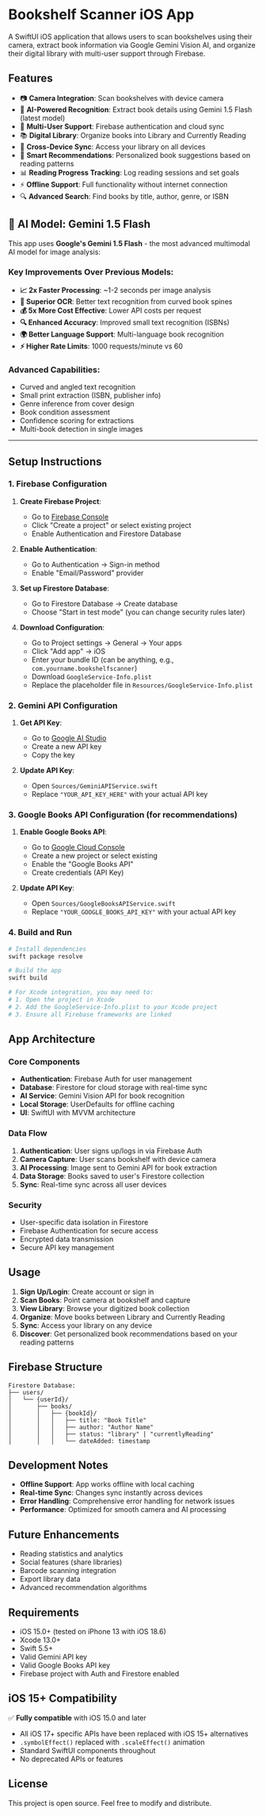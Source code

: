 # Bookshelf Scanner iOS App

A SwiftUI iOS application that allows users to scan bookshelves using their camera, extract book information via Google Gemini Vision AI, and organize their digital library with multi-user support through Firebase.

## Features

- 📷 **Camera Integration**: Scan bookshelves with device camera
- 🤖 **AI-Powered Recognition**: Extract book details using Gemini 1.5 Flash (latest model)
- 👥 **Multi-User Support**: Firebase authentication and cloud sync
- 📚 **Digital Library**: Organize books into Library and Currently Reading
- 🔄 **Cross-Device Sync**: Access your library on all devices
- 🎯 **Smart Recommendations**: Personalized book suggestions based on reading patterns
- 📊 **Reading Progress Tracking**: Log reading sessions and set goals
- ⚡ **Offline Support**: Full functionality without internet connection
- 🔍 **Advanced Search**: Find books by title, author, genre, or ISBN

## 🤖 AI Model: Gemini 1.5 Flash

This app uses **Google's Gemini 1.5 Flash** - the most advanced multimodal AI model for image analysis:

### **Key Improvements Over Previous Models:**
- **📈 2x Faster Processing**: ~1-2 seconds per image analysis
- **🎯 Superior OCR**: Better text recognition from curved book spines
- **💰 5x More Cost Effective**: Lower API costs per request
- **🔍 Enhanced Accuracy**: Improved small text recognition (ISBNs)
- **🌍 Better Language Support**: Multi-language book recognition
- **⚡ Higher Rate Limits**: 1000 requests/minute vs 60

### **Advanced Capabilities:**
- Curved and angled text recognition
- Small print extraction (ISBN, publisher info)
- Genre inference from cover design
- Book condition assessment
- Confidence scoring for extractions
- Multi-book detection in single images

---

## Setup Instructions

### 1. Firebase Configuration

1. **Create Firebase Project**:
   - Go to [Firebase Console](https://console.firebase.google.com/)
   - Click "Create a project" or select existing project
   - Enable Authentication and Firestore Database

2. **Enable Authentication**:
   - Go to Authentication → Sign-in method
   - Enable "Email/Password" provider

3. **Set up Firestore Database**:
   - Go to Firestore Database → Create database
   - Choose "Start in test mode" (you can change security rules later)

4. **Download Configuration**:
   - Go to Project settings → General → Your apps
   - Click "Add app" → iOS
   - Enter your bundle ID (can be anything, e.g., `com.yourname.bookshelfscanner`)
   - Download `GoogleService-Info.plist`
   - Replace the placeholder file in `Resources/GoogleService-Info.plist`

### 2. Gemini API Configuration

1. **Get API Key**:
   - Go to [Google AI Studio](https://makersuite.google.com/app/apikey)
   - Create a new API key
   - Copy the key

2. **Update API Key**:
   - Open `Sources/GeminiAPIService.swift`
   - Replace `"YOUR_API_KEY_HERE"` with your actual API key

### 3. Google Books API Configuration (for recommendations)

1. **Enable Google Books API**:
   - Go to [Google Cloud Console](https://console.cloud.google.com/)
   - Create a new project or select existing
   - Enable the "Google Books API"
   - Create credentials (API Key)

2. **Update API Key**:
   - Open `Sources/GoogleBooksAPIService.swift`
   - Replace `"YOUR_GOOGLE_BOOKS_API_KEY"` with your actual API key

### 4. Build and Run

```bash
# Install dependencies
swift package resolve

# Build the app
swift build

# For Xcode integration, you may need to:
# 1. Open the project in Xcode
# 2. Add the GoogleService-Info.plist to your Xcode project
# 3. Ensure all Firebase frameworks are linked
```

## App Architecture

### Core Components

- **Authentication**: Firebase Auth for user management
- **Database**: Firestore for cloud storage with real-time sync
- **AI Service**: Gemini Vision API for book recognition
- **Local Storage**: UserDefaults for offline caching
- **UI**: SwiftUI with MVVM architecture

### Data Flow

1. **Authentication**: User signs up/logs in via Firebase Auth
2. **Camera Capture**: User scans bookshelf with device camera
3. **AI Processing**: Image sent to Gemini API for book extraction
4. **Data Storage**: Books saved to user's Firestore collection
5. **Sync**: Real-time sync across all user devices

### Security

- User-specific data isolation in Firestore
- Firebase Authentication for secure access
- Encrypted data transmission
- Secure API key management

## Usage

1. **Sign Up/Login**: Create account or sign in
2. **Scan Books**: Point camera at bookshelf and capture
3. **View Library**: Browse your digitized book collection
4. **Organize**: Move books between Library and Currently Reading
5. **Sync**: Access your library on any device
6. **Discover**: Get personalized book recommendations based on your reading patterns

## Firebase Structure

```
Firestore Database:
├── users/
│   └── {userId}/
│       ├── books/
│       │   ├── {bookId}/
│       │   │   ├── title: "Book Title"
│       │   │   ├── author: "Author Name"
│       │   │   ├── status: "library" | "currentlyReading"
│       │   │   └── dateAdded: timestamp
```

## Development Notes

- **Offline Support**: App works offline with local caching
- **Real-time Sync**: Changes sync instantly across devices
- **Error Handling**: Comprehensive error handling for network issues
- **Performance**: Optimized for smooth camera and AI processing

## Future Enhancements

- Reading statistics and analytics
- Social features (share libraries)
- Barcode scanning integration
- Export library data
- Advanced recommendation algorithms

## Requirements

- iOS 15.0+ (tested on iPhone 13 with iOS 18.6)
- Xcode 13.0+
- Swift 5.5+
- Valid Gemini API key
- Valid Google Books API key
- Firebase project with Auth and Firestore enabled

## iOS 15+ Compatibility

✅ **Fully compatible** with iOS 15.0 and later
- All iOS 17+ specific APIs have been replaced with iOS 15+ alternatives
- `.symbolEffect()` replaced with `.scaleEffect()` animation
- Standard SwiftUI components throughout
- No deprecated APIs or features

## License

This project is open source. Feel free to modify and distribute.
